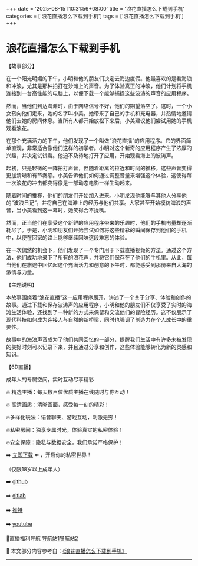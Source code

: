 +++
date = '2025-08-15T10:31:56+08:00'
title = '浪花直播怎么下载到手机'
categories = ['浪花直播怎么下载到手机']
tags = ['浪花直播怎么下载到手机']
+++

# 浪花直播怎么下载到手机

【故事部分】

在一个阳光明媚的下午，小明和他的朋友们决定去海边度假。他最喜欢的是看海浪和冲浪，尤其是那种拍打在沙滩上的声音。为了体验真正的冲浪，他们计划将手机连接到一台高性能的电脑上，以便下载一个能够捕捉这些波涛的声音的应用程序。

然而，当他们到达海滩时，由于网络信号不好，他们的期望落空了。这时，一个小女孩向他们走来，她的名字叫小美。她带来了自己的手机和充电器，并热情地邀请他们去她的房间休息。当所有人都开始放松下来后，小美建议他们尝试用她的手机观看浪花。

在那个充满活力的下午，他们发现了一个叫做“浪花直播”的应用程序。它的界面简单直观，非常适合像他们这样的初学者。小明对这个新奇的应用程序产生了浓厚的兴趣，并决定试试看。他迫不及待地打开了应用，开始观看海上的波涛声。

起初，只是轻微的一阵拍打声音，但随着距离的拉近和时间的推移，这些声音变得更加清晰和有节奏感。小美告诉他们如何通过调整音量来增强这个体验，这使得每一次浪花的冲击都变得像是一部动态电影一样生动起来。

随着时间的推移，他们的朋友们开始加入进来。小明发现他能够与其他人分享他的“波浪日记”，并将自己在海滩上的经历与他们共享。大家甚至开始模仿海浪的声音，当小美看到这一幕时，她笑得合不拢嘴。

然而，正当他们在享受这个新鲜的应用程序带来的乐趣时，他们的手机电量却逐渐耗尽了。于是，小明和朋友们开始尝试如何将这些精彩的瞬间保存到他们的手机中，以便在回家的路上能够继续回味这段难忘的体验。

在一次偶然的机会下，他们发现了一个专门用于下载直播视频的方法。通过这个方法，他们成功地录下了所有的浪花声，并将它们保存在了他们的手机里。从此，每当他们在旅途中回忆起这个充满活力和创意的下午时，都能感受到那份来自大海的激情与力量。

【主题说明】

本故事围绕着“浪花直播”这一应用程序展开，讲述了一个关于分享、体验和创作的故事。通过下载和保存波涛声的应用程序，小明和他的朋友们不仅享受了实时的海滩生活体验，还找到了一种新的方式来保留和交流他们的冒险经历。这不仅展示了现代科技如何成为连接人与自然的新桥梁，同时也强调了创造力在个人成长中的重要性。

故事中的海浪声音成为了他们共同回忆的一部分，提醒我们生活中有许多未被发现的美好时刻可以记录下来，并且通过分享和创作，这些体验能够转化为新的灵感和知识。

【6D直播】

 成年人的专属空间，实时互动尽享精彩

🔥 精选主播：每天数百位优质主播在线随时与你互动！

🔥 高清画质：清晰画面，感受每一刻的精彩！

🔥多样化玩法：语音聊天、游戏互动，刺激无穷！

🔥私密房间：独享专属时光，体验真实的私密体验！

🔥安全保障：隐私与数据安全，我们承诺严格保护！

➡️ [立即下载](https://down123.s3.ap-east-1.amazonaws.com/down/down.html?channelCode=blog) ⬅️ ，开启你的私密世界！

 （仅限18岁以上成年人）

➡️ [github](https://aldult-live.github.io/)

➡️ [gitlab](https://seo-09598d.gitlab.io/)

➡️ [推特](https://x.com/wegame33)

➡️ [youtube](https://www.youtube.com/@6Dlive)

🔞直播福利导航   [导航站1](https://webstack-86085a.gitlab.io/)[导航站2](https://onlygit123-2.github.io/)

📘 本文部分内容参考自：[《浪花直播怎么下载到手机》](https://webstack-hugo-7.pages.dev/)

---
